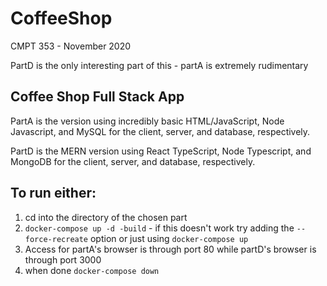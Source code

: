 # CoffeeShop

CMPT 353 - November 2020

PartD is the only interesting part of this - partA is extremely rudimentary

## Coffee Shop Full Stack App

PartA is the version using incredibly basic HTML/JavaScript, Node Javascript, and MySQL for the client, server, and database, respectively.

PartD is the MERN version using React TypeScript, Node Typescript, and MongoDB for the client, server, and database, respectively.

## To run either:

1. cd into the directory of the chosen part
2. `docker-compose up -d -build` - if this doesn't work try adding the `--force-recreate` option or just using `docker-compose up`
3. Access for partA's browser is through port 80 while partD's browser is through port 3000
4. when done `docker-compose down`
